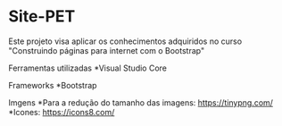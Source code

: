 # Site-PET
Este projeto visa aplicar os conhecimentos adquiridos no curso  "Construindo páginas para internet com o Bootstrap"

Ferramentas utilizadas
*Visual Studio Core

Frameworks
*Bootstrap

Imgens
*Para a redução do tamanho das imagens: https://tinypng.com/
*Icones: https://icons8.com/
